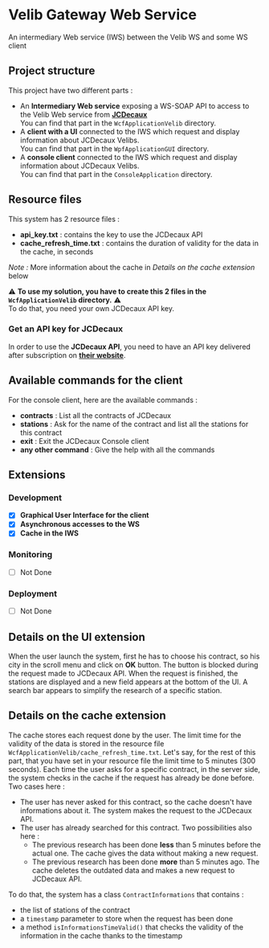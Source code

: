 # Velib Gateway Web Service

An intermediary Web service (IWS) between the Velib WS and some WS client

## Project structure

This project have two different parts :
- An **Intermediary Web service** exposing a WS-SOAP API to access to the Velib Web service from [**JCDecaux**](https://developer.jcdecaux.com/#/login?page=getstarted)  
You can find that part in the `WcfApplicationVelib` directory.
- A **client with a UI** connected to the IWS which request and display information about JCDecaux Velibs.  
You can find that part in the `WpfApplicationGUI` directory.
- A **console client** connected to the IWS which request and display information about JCDecaux Velibs.  
You can find that part in the `ConsoleApplication` directory.

## Resource files

This system has 2 resource files :
- **api_key.txt** : contains the key to use the JCDecaux API
- **cache_refresh_time.txt** : contains the duration of validity for the data in the cache, in seconds

*Note :* More information about the cache in *Details on the cache extension* below

⚠ **To use my solution, you have to create this 2 files in the `WcfApplicationVelib` directory.** ⚠  
To do that, you need your own JCDecaux API key.

### Get an API key for JCDecaux
In order to use the **JCDecaux API**, you need to have an API key delivered after subscription on [**their website**](https://developer.jcdecaux.com/#/signup).

## Available commands for the client

For the console client, here are the available commands :
- **contracts** : List all the contracts of JCDecaux
- **stations** : Ask for the name of the contract and list all the stations for this contract
- **exit** : Exit the JCDecaux Console client
- **any other command** : Give the help with all the commands 

## Extensions

### Development

- [X] **Graphical User Interface for the client**
- [X] **Asynchronous accesses to the WS**
- [X] **Cache in the IWS**

### Monitoring

- [ ] Not Done

### Deployment

- [ ] Not Done

## Details on the UI extension

When the user launch the system, first he has to choose his contract, so his city in the scroll menu and click on **OK** button.
The button is blocked during the request made to JCDecaux API.
When the request is finished, the stations are displayed and a new field appears at the bottom of the UI.
A search bar appears to simplify the research of a specific station.

## Details on the cache extension

The cache stores each request done by the user.
The limit time for the validity of the data is stored in the resource file `WcfApplicationVelib/cache_refresh_time.txt`.
Let's say, for the rest of this part, that you have set in your resource file the limit time to 5 minutes (300 seconds).
Each time the user asks for a specific contract, in the server side, the system checks in the cache if the request has already be done before.
Two cases here :
- The user has never asked for this contract, so the cache doesn't have informations about it.
The system makes the request to the JCDecaux API.
- The user has already searched for this contract. Two possibilities also here :
	- The previous research has been done **less** than 5 minutes before the actual one.
	The cache gives the data without making a new request.
	- The previous research has been done **more** than 5 minutes ago.
	The cache deletes the outdated data and makes a new request to JCDecaux API.

To do that, the system has a class `ContractInformations` that contains :
- the list of stations of the contract
- a `timestamp` parameter to store when the request has been done
- a method ``isInformationsTimeValid()`` that checks the validity of the information in the cache thanks to the timestamp
 